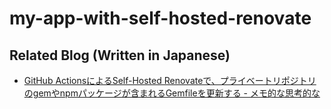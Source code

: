 # my-app-with-self-hosted-renovate

## Related Blog (Written in Japanese)

- [GitHub ActionsによるSelf-Hosted Renovateで、プライベートリポジトリのgemやnpmパッケージが含まれるGemfileを更新する - メモ的な思考的な](https://thinkami.hatenablog.com/entry/2025/06/13/221655)
